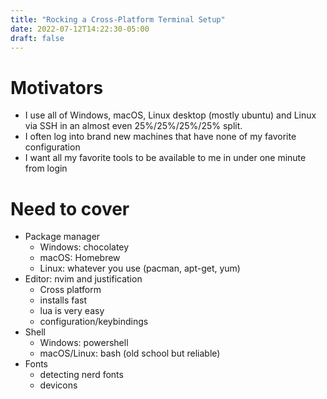 ```yaml
---
title: "Rocking a Cross-Platform Terminal Setup"
date: 2022-07-12T14:22:30-05:00
draft: false
---
```


# Motivators
+ I use all of Windows, macOS, Linux desktop (mostly ubuntu) and Linux via SSH in
  an almost even 25%/25%/25%/25% split.
+ I often log into brand new machines that have none of my favorite configuration
+ I want all my favorite tools to be available to me in under one minute from
  login


# Need to cover
+ Package manager
  - Windows: chocolatey
  - macOS: Homebrew
  - Linux: whatever you use (pacman, apt-get, yum)
+ Editor: nvim and justification
  - Cross platform
  - installs fast
  - lua is very easy
  - configuration/keybindings
+ Shell
  - Windows: powershell
  - macOS/Linux: bash  (old school but reliable)
+ Fonts
  - detecting nerd fonts
  - devicons
